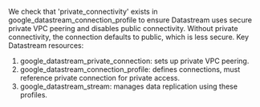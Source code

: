  We check that 'private_connectivity' exists in google_datastream_connection_profile
 to ensure Datastream uses secure private VPC peering and disables public connectivity.
 Without private connectivity, the connection defaults to public, which is less secure.
 Key Datastream resources:
 1) google_datastream_private_connection: sets up private VPC peering.
 2) google_datastream_connection_profile: defines connections, must reference private connection for private access.
 3) google_datastream_stream: manages data replication using these profiles.
